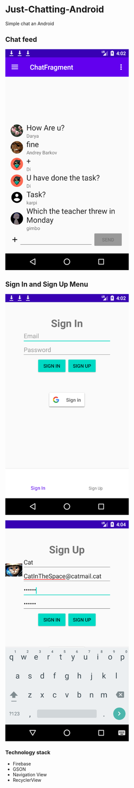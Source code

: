 # Just-Chatting-Android
Simple chat an Android
## Chat feed

![](images/Feed.png)

## Sign In and Sign Up Menu

![](images/SignIn.png)

![](images/SignUp.png)

### Technology stack
- Firebase
- GSON
- Navigation View
- RecyclerView
